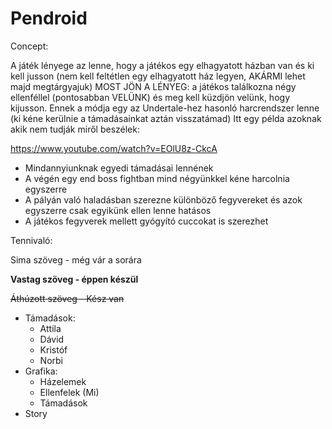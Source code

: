 # Pendroid


Concept:

A játék lényege az lenne, hogy a játékos egy elhagyatott házban van és ki kell jusson
(nem kell feltétlen egy elhagyatott ház legyen, AKÁRMI lehet majd megtárgyajuk)
MOST JÖN A LÉNYEG: a játékos találkozna négy ellenféllel (pontosabban VELÜNK)
és meg kell küzdjön velünk, hogy kijusson. Ennek a módja egy az Undertale-hez hasonló
harcrendszer lenne (ki kéne kerülnie a támadásainkat aztán visszatámad)
Itt egy példa azoknak akik nem tudják miről beszélek:

https://www.youtube.com/watch?v=EOlU8z-CkcA

* Mindannyiunknak egyedi támadásai lennének
* A végén egy end boss fightban mind négyünkkel kéne harcolnia egyszerre
* A pályán való haladásban szerezne különböző fegyvereket és azok egyszerre csak egyikünk ellen lenne hatásos
* A játékos fegyverek mellett gyógyító cuccokat is szerezhet


Tennivaló:

Sima szöveg - még vár a sorára

__Vastag szöveg - éppen készül__

~~Áthúzott szöveg - Kész van~~


* Támadások:
  * Attila
  * Dávid
  * Kristóf
  * Norbi
* Grafika:
  * Házelemek
  * Ellenfelek (Mi)
  * Támadások
* Story 
